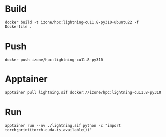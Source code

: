 # Build
```docker build -t izone/hpc:lightning-cu11.8-py310-ubuntu22 -f Dockerfile .```

# Push
```docker push izone/hpc:lightning-cu11.8-py310```

# Apptainer
```apptainer pull lightning.sif docker://izone/hpc:lightning-cu11.8-py310```

# Run
```apptainer run --nv ./lightning.sif python -c "import torch;print(torch.cuda.is_available())"```
